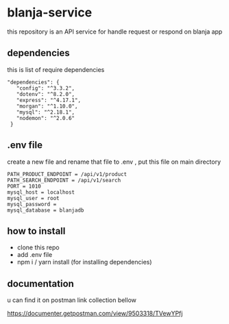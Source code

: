 # blanja-service

this repository is an API service for handle request or respond on blanja app 

## dependencies

this is list of require dependencies

 ```
 "dependencies": {
    "config": "^3.3.2",
    "dotenv": "^8.2.0",
    "express": "^4.17.1",
    "morgan": "^1.10.0",
    "mysql": "^2.18.1",
    "nodemon": "^2.0.6"
  }
 ```

## .env file

create a new file and rename that file to .env , put this file on
main directory

```
PATH_PRODUCT_ENDPOINT = /api/v1/product
PATH_SEARCH_ENDPOINT = /api/v1/search
PORT = 1010
mysql_host = localhost
mysql_user = root
mysql_password = 
mysql_database = blanjadb
```
## how to install

- clone this repo
- add .env file
- npm i / yarn install (for installing dependencies)

## documentation

u can find it on postman link collection bellow

https://documenter.getpostman.com/view/9503318/TVewYPfj